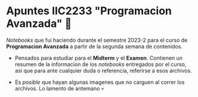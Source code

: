 # Apuntes IIC2233 "Programacion Avanzada" :rocket:

*Notebooks* que fui haciendo durante el semestre 2023-2 para el curso de **Programacion Avanzada** a partir de la segunda semana de contenidos.

- Pensados para estudiar para el **Midterm** y el **Examen**. Contienen un resumen de la informacion de los *notebooks* entregados por el curso, asi que para ante cualquier duda o referencia, referirse a esos archivos.


- Es *posible* que hayan algunas imagenes que no carguen al correr los archivos. Lo lamento de antemano :skull:
